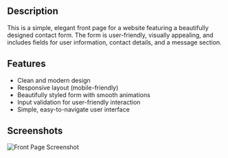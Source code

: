 ## Description
This is a simple, elegant front page for a website featuring a beautifully designed contact form. The form is user-friendly, visually appealing, and includes fields for user information, contact details, and a message section.

## Features
- Clean and modern design
- Responsive layout (mobile-friendly)
- Beautifully styled form with smooth animations
- Input validation for user-friendly interaction
- Simple, easy-to-navigate user interface

## Screenshots
![Front Page Screenshot](images/screenshot.png)
